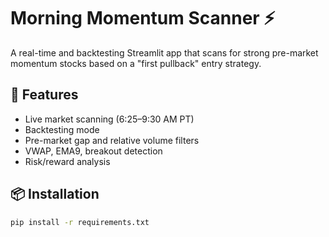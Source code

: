 # Morning Momentum Scanner ⚡

A real-time and backtesting Streamlit app that scans for strong pre-market momentum stocks based on a "first pullback" entry strategy. 

## 🔧 Features

- Live market scanning (6:25–9:30 AM PT)
- Backtesting mode
- Pre-market gap and relative volume filters
- VWAP, EMA9, breakout detection
- Risk/reward analysis

## 📦 Installation

```bash
pip install -r requirements.txt
